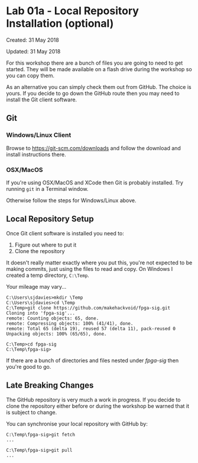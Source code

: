 # Lab 01a - Local Repository Installation (optional)
Created: 31 May 2018

Updated: 31 May 2018

For this workshop there are a bunch of files you are going to need to get started.
They will be made available on a flash drive during the workshop so you can copy them.

As an alternative you can simply check them out from GitHub. The choice is yours.
If you decide to go down the GitHub route then you may need to install the Git
client software.

## Git 

### Windows/Linux Client

Browse to https://git-scm.com/downloads and follow the download and install
instructions there.

### OSX/MacOS

If you're using OSX/MacOS and XCode then Git is probably 
installed. Try running `git` in a Terminal window.

Otherwise follow the steps for Windows/Linux above.

## Local Repository Setup

Once Git client software is installed you need to:
  1. Figure out where to put it
  1. Clone the repository

It doesn't really matter exactly where you put this, you're not expected to
be making commits, just using the files to read and copy. On Windows I created
a temp directory, `C:\Temp`.

Your mileage may vary...

    C:\Users\sjdavies>mkdir \Temp
    C:\Users\sjdavies>cd \Temp
    C:\Temp>git clone https://github.com/makehackvoid/fpga-sig.git
    Cloning into 'fpga-sig'...
    remote: Counting objects: 65, done.
    remote: Compressing objects: 100% (41/41), done.
    remote: Total 65 (delta 19), reused 57 (delta 11), pack-reused 0
    Unpacking objects: 100% (65/65), done.

    C:\Temp>cd fpga-sig
    C:\Temp\fpga-sig>

If there are a bunch of directories and files nested under *fpga-sig* then you're
good to go.

## Late Breaking Changes

The GitHub repository is very much a work in progress. If you decide to clone the
repository either before or during the workshop be warned that it is subject to change.

You can synchronise your local repository with GitHub by:

    C:\Temp\fpga-sig>git fetch
    ...

    C:\Temp\fpga-sig>git pull
    ...
